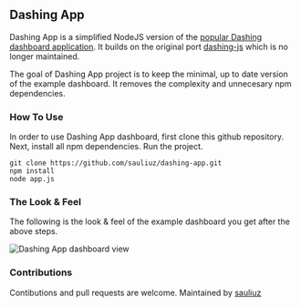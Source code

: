 ## Dashing App

Dashing App is a simplified NodeJS version of the [popular Dashing dashboard application](http://dashing.io/). 
It builds on the original port [dashing-js](https://github.com/fabiocaseri/dashing-js) which is no longer maintained.

The goal of Dashing App project is to keep the minimal, up to date version of the example dashboard.
It removes the complexity and unnecesary npm dependencies.

### How To Use

In order to use Dashing App dashboard, first clone this github repository. Next, install all npm dependencies. Run the project.

    git clone https://github.com/sauliuz/dashing-app.git 
    npm install
    node app.js
  
### The Look & Feel

The following is the look & feel of the example dashboard you get after the above steps.

![Dashing App dashboard view](https://github.com/sauliuz/dashing-app/blob/master/public/example-dashboard.png "Dashing App dashboard view")

### Contributions

Contibutions and pull requests are welcome. Maintained by [sauliuz](http://www.popularowl.com/author/saulius/)
  
